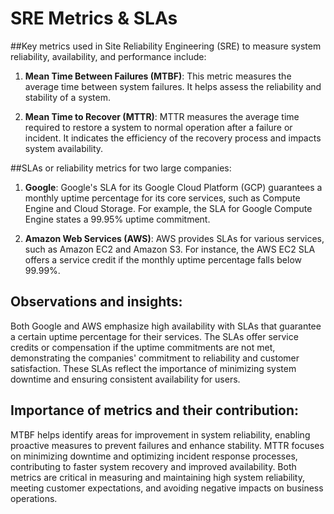 # SRE Metrics & SLAs
##Key metrics used in Site Reliability Engineering (SRE) to measure system reliability, availability, and performance include:

1. **Mean Time Between Failures (MTBF)**: This metric measures the average time between system failures. It helps assess the reliability and stability of a system.

2. **Mean Time to Recover (MTTR)**: MTTR measures the average time required to restore a system to normal operation after a failure or incident. It indicates the efficiency of the recovery process and impacts system availability.

##SLAs or reliability metrics for two large companies:

1. **Google**: Google's SLA for its Google Cloud Platform (GCP) guarantees a monthly uptime percentage for its core services, such as Compute Engine and Cloud Storage. For example, the SLA for Google Compute Engine states a 99.95% uptime commitment.

2. **Amazon Web Services (AWS)**: AWS provides SLAs for various services, such as Amazon EC2 and Amazon S3. For instance, the AWS EC2 SLA offers a service credit if the monthly uptime percentage falls below 99.99%.

## Observations and insights:

Both Google and AWS emphasize high availability with SLAs that guarantee a certain uptime percentage for their services.
The SLAs offer service credits or compensation if the uptime commitments are not met, demonstrating the companies' commitment to reliability and customer satisfaction.
These SLAs reflect the importance of minimizing system downtime and ensuring consistent availability for users.


## Importance of metrics and their contribution:

MTBF helps identify areas for improvement in system reliability, enabling proactive measures to prevent failures and enhance stability.
MTTR focuses on minimizing downtime and optimizing incident response processes, contributing to faster system recovery and improved availability.
Both metrics are critical in measuring and maintaining high system reliability, meeting customer expectations, and avoiding negative impacts on business operations.
